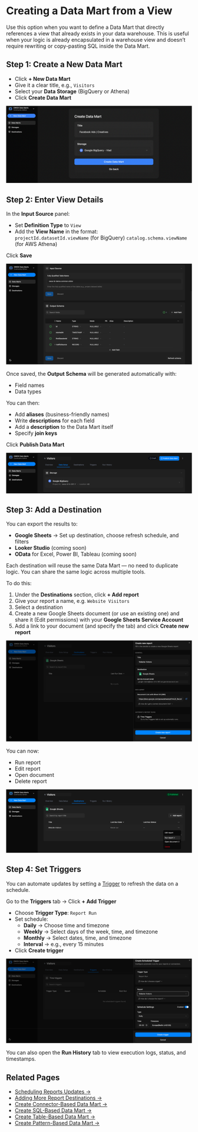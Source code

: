 # Creating a Data Mart from a View

Use this option when you want to define a Data Mart that directly references a view that already exists in your data warehouse.
This is useful when your logic is already encapsulated in a warehouse view and doesn’t require rewriting or copy-pasting SQL inside the Data Mart.

## Step 1: Create a New Data Mart

- Click **+ New Data Mart**
- Give it a clear title, e.g., `Visitors`
- Select your **Data Storage** (BigQuery or Athena)
- Click **Create Data Mart**

![View Based Data Mart - 1](../../res/screens/Connector-Based-DataMart-1.png)

## Step 2: Enter View Details

In the **Input Source** panel:

- Set **Definition Type** to `View`
- Add the **View Name** in the format:  
  `projectId.datasetId.viewName` (for BigQuery)
  `catalog.schema.viewName` (for AWS Athena)

Click **Save**

![View Based Data Mart - 2](../../res/screens/table-data-mart-output-schema.png)

Once saved, the **Output Schema** will be generated automatically with:

- Field names
- Data types

You can then:

- Add **aliases** (business-friendly names)
- Write **descriptions** for each field
- Add a **description** to the Data Mart itself
- Specify **join keys**

Click **Publish Data Mart**

![View Based Data Mart - 3](../../res/screens/table-data-mart-publish.png)

## Step 3: Add a Destination

You can export the results to:

- **Google Sheets** → Set up destination, choose refresh schedule, and filters
- **Looker Studio** (coming soon)
- **OData** for Excel, Power BI, Tableau (coming soon)

Each destination will reuse the same Data Mart — no need to duplicate logic. You can share the same logic across multiple tools.

To do this:

1. Under the **Destinations** section, click **+ Add report**
2. Give your report a name, e.g. `Website Visitors`
3. Select a destination
4. Create a new Google Sheets document (or use an existing one) and share it (Edit permissions) with your **Google Sheets Service Account**
5. Add a link to your document (and specify the tab) and click **Create new report**

![View Based Data Mart - 4](../../res/screens/SQL-Based-DataMart-Report.png)

You can now:

- Run report  
- Edit report  
- Open document  
- Delete report

![View Based Data Mart - 5](../../res/screens/SQL-Based-DataMart-Run-Report.png)

## Step 4: Set Triggers

You can automate updates by setting a [Trigger](report-triggers.md) to refresh the data on a schedule.

Go to the **Triggers** tab → Click **+ Add Trigger**

- Choose **Trigger Type**: `Report Run`
- Set schedule:
  - **Daily** → Choose time and timezone
  - **Weekly** → Select days of the week, time, and timezone
  - **Monthly** → Select dates, time, and timezone
  - **Interval** → e.g., every 15 minutes
- Click **Create trigger**

![View Based Data Mart - 6](../../res/screens/SQL-Based-DataMart-Trigger.png)

You can also open the **Run History** tab to view execution logs, status, and timestamps.

## Related Pages

- [Scheduling Reports Updates →](report-triggers.md)
- [Adding More Report Destinations →](create-a-destination.md)
- [Create Connector-Based Data Mart →](create-connector-data-mart.md)
- [Create SQL-Based Data Mart →](create-sql-data-mart.md)
- [Create Table-Based Data Mart →](create-table-data-mart.md)
- [Create Pattern-Based Data Mart →](create-pattern-data-mart.md)
